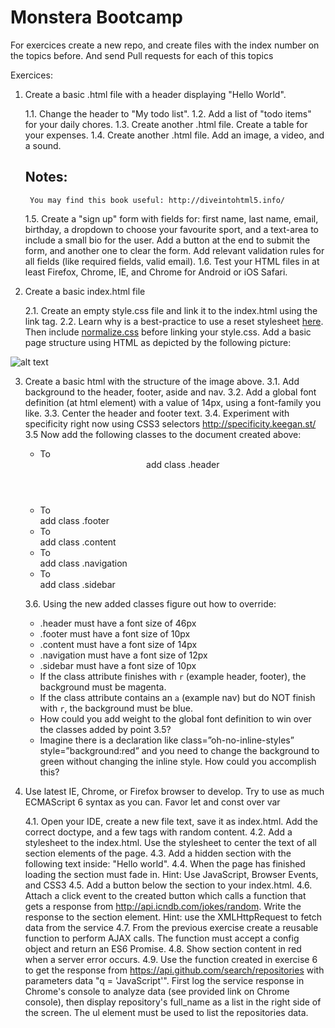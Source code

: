 # Monstera Bootcamp

For exercices create a new repo, and create files with the index number on the topics before. And send Pull requests for each of this topics

Exercices:
1. Create a basic .html file with a header displaying "Hello World".

    1.1. Change the header to "My todo list".
    1.2. Add a list of "todo items" for your daily chores.
    1.3. Create another .html file. Create a table for your expenses.
    1.4. Create another .html file. Add an image, a video, and a sound.
      ## Notes: 
        You may find this book useful: http://diveintohtml5.info/
    1.5. Create a "sign up" form with fields for: first name, last name, email, birthday, a dropdown to choose your favourite sport, and a text-area to include a small bio for the user. Add a button at the end to submit the form, and another one to clear the form. Add relevant validation rules for all fields (like required fields, valid email).
    1.6. Test your HTML files in at least Firefox, Chrome, IE, and Chrome for Android or iOS Safari.
    
2. Create a basic index.html file
    
    2.1. Create an empty style.css file and link it to the index.html using the link tag.
    2.2. Learn why is a best-practice to use a reset stylesheet [here](http://meyerweb.com/eric/tools/css/reset/). Then include [normalize.css](http://necolas.github.io/normalize.css/) before linking your style.css.
Add a basic page structure using HTML as depicted by the following picture:

![alt text](https://github.com/globant-ui/css-lab/blob/master/images/html5-structure.png "Logo Title Text 1")

3. Create a basic html with the structure of the image above.
    3.1. Add background to the header, footer, aside and nav. 
    3.2. Add a global font definition (at html element) with a value of 14px, using a font-family you like. 
    3.3. Center the header and footer text.
    3.4. Experiment with specificity right now using CSS3 selectors http://specificity.keegan.st/
    3.5 Now add the following classes to the document created above:
      - To <header> add class .header
      - To <footer> add class .footer
      - To <section> add class .content
      - To <nav> add class .navigation
      - To <aside> add class .sidebar

    3.6. Using the new added classes figure out how to override:
      - .header must have a font size of 46px
      - .footer must have a font size of 10px
      - .content must have a font size of 14px
      - .navigation must have a font size of 12px
      - .sidebar must have a font size of 10px
      - If the class attribute finishes with `r` (example header, footer), the background must be magenta.
      - If the class attribute contains an `a` (example nav) but do NOT finish with `r`, the background must be blue.
      - How could you add weight to the global font definition to win over the classes added by point 3.5?
      - Imagine there is a declaration like class=”oh-no-inline-styles” style=”background:red” and you need to change the background to green without changing the inline style. How could you accomplish this?
      
4. Use latest IE, Chrome, or Firefox browser to develop. Try to use as much ECMAScript 6 syntax as you can. Favor let and const over var

    4.1. Open your IDE, create a new file text, save it as index.html. Add the correct doctype, and a few tags with random content.
    4.2. Add a stylesheet to the index.html. Use the stylesheet to center the text of all section elements of the page.
    4.3. Add a hidden section with the following text inside: "Hello world".
    4.4. When the page has finished loading the section must fade in. Hint: Use JavaScript, Browser Events, and CSS3
    4.5. Add a button below the section to your index.html.
    4.6. Attach a click event to the created button which calls a function that gets a response from http://api.icndb.com/jokes/random. Write the response to the section element. Hint: use the XMLHttpRequest to fetch data from the service
    4.7. From the previous exercise create a reusable function to perform AJAX calls. The function must accept a config object and return an ES6 Promise.
    4.8. Show section content in red when a server error occurs.
    4.9. Use the function created in exercise 6 to get the response from https://api.github.com/search/repositories with parameters data "q = 'JavaScript'". First log the service response in Chrome's console to analyze data (see provided link on Chrome console), then display repository's full_name as a list in the right side of the screen. The ul element must be used to list the repositories data.
